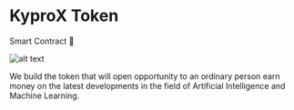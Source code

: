 # KyproX Token
Smart Contract 🚀

![alt text](http://www.kyprox.org/static/images/topo_logo.svg)

We build the token that will open opportunity to an ordinary person earn money on the latest developments in the field of Artificial Intelligence and Machine Learning.
